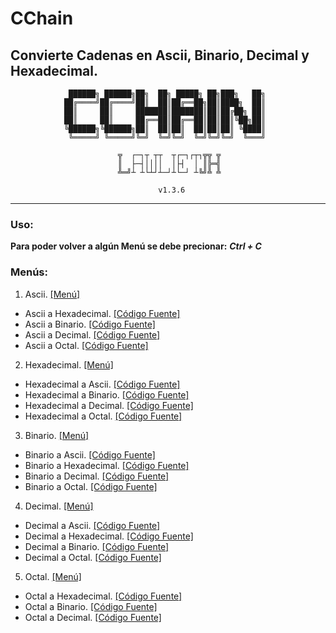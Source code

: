 # CChain
## Convierte Cadenas en Ascii, Binario, Decimal y Hexadecimal.


                 ██████╗ ██████╗██╗  ██╗ █████╗ ██╗███╗   ██╗
                ██╔════╝██╔════╝██║  ██║██╔══██╗██║████╗  ██║
                ██║     ██║     ███████║███████║██║██╔██╗ ██║
                ██║     ██║     ██╔══██║██╔══██║██║██║╚██╗██║
                ╚██████╗╚██████╗██║  ██║██║  ██║██║██║ ╚████║
                 ╚═════╝ ╚═════╝╚═╝  ╚═╝╚═╝  ╚═╝╚═╝╚═╝  ╚═══╝
                 
                            ╦  ┌─┐┬ ┬┬  ┬┌─┐┌┬┐╦╦ ╦
                            ║  ├─┤││││  │├┤  │ ║╠═╣
                            ╩═╝┴ ┴└┴┘┴─┘┴└─┘ ┴╚╝╩ ╩
                 
                                     v1.3.6

- - -

### Uso:

__Para poder volver a algún Menú se debe precionar:__  ___Ctrl + C___

### Menús:

1. Ascii. [\[Menú\]](https://github.com/LawlietJH/CChain/blob/master/CChain.py#L410)
  * Ascii a Hexadecimal. [\[Código Fuente\]](https://github.com/LawlietJH/CChain/blob/master/CChain.py#L28)
  * Ascii a Binario. [\[Código Fuente\]](https://github.com/LawlietJH/CChain/blob/master/CChain.py#L52)
  * Ascii a Decimal. [\[Código Fuente\]](https://github.com/LawlietJH/CChain/blob/master/CChain.py#L75)
  * Ascii a Octal. [\[Código Fuente\]](https://github.com/LawlietJH/CChain/blob/master/CChain.py#L90)
  
2. Hexadecimal. [\[Menú\]](https://github.com/LawlietJH/CChain/blob/master/CChain.py#L496)
  * Hexadecimal a Ascii. [\[Código Fuente\]](https://github.com/LawlietJH/CChain/blob/master/CChain.py#L96)
  * Hexadecimal a Binario. [\[Código Fuente\]](https://github.com/LawlietJH/CChain/blob/master/CChain.py#L106)
  * Hexadecimal a Decimal. [\[Código Fuente\]](https://github.com/LawlietJH/CChain/blob/master/CChain.py#L130)
  * Hexadecimal a Octal. [\[Código Fuente\]](https://github.com/LawlietJH/CChain/blob/master/CChain.py#L161)
  
3. Binario. [\[Menú\]](https://github.com/LawlietJH/CChain/blob/master/CChain.py#L601)
  * Binario a Ascii. [\[Código Fuente\]](https://github.com/LawlietJH/CChain/blob/master/CChain.py#L178)
  * Binario a Hexadecimal. [\[Código Fuente\]](https://github.com/LawlietJH/CChain/blob/master/CChain.py#L188)
  * Binario a Decimal. [\[Código Fuente\]](https://github.com/LawlietJH/CChain/blob/master/CChain.py#L217)
  * Binario a Octal. [\[Código Fuente\]](https://github.com/LawlietJH/CChain/blob/master/CChain.py#L244)
  
4. Decimal. [\[Menú\]](https://github.com/LawlietJH/CChain/blob/master/CChain.py#L706)
  * Decimal a Ascii. [\[Código Fuente\]](https://github.com/LawlietJH/CChain/blob/master/CChain.py#L262)
  * Decimal a Hexadecimal. [\[Código Fuente\]](https://github.com/LawlietJH/CChain/blob/master/CChain.py#L287)
  * Decimal a Binario. [\[Código Fuente\]](https://github.com/LawlietJH/CChain/blob/master/CChain.py#L316)
  * Decimal a Octal. [\[Código Fuente\]](https://github.com/LawlietJH/CChain/blob/master/CChain.py#L336)
  
5. Octal. [\[Menú\]](https://github.com/LawlietJH/CChain/blob/master/CChain.py#L811)
  * Octal a Hexadecimal. [\[Código Fuente\]](https://github.com/LawlietJH/CChain/blob/master/CChain.py#L375)
  * Octal a Binario. [\[Código Fuente\]](https://github.com/LawlietJH/CChain/blob/master/CChain.py#L385)
  * Octal a Decimal. [\[Código Fuente\]](https://github.com/LawlietJH/CChain/blob/master/CChain.py#L395)
